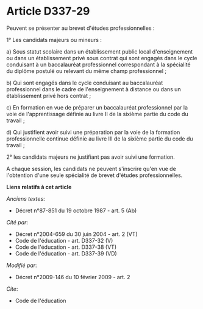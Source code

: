 # Article D337-29

Peuvent se présenter au brevet d'études professionnelles : 

1° Les candidats majeurs ou mineurs : 

a) Sous statut scolaire dans un établissement public local d'enseignement ou dans un établissement privé sous contrat qui
sont engagés dans le cycle conduisant à un baccalauréat professionnel correspondant à la spécialité du diplôme postulé ou
relevant du même champ professionnel ; 

b) Qui sont engagés dans le cycle conduisant au baccalauréat professionnel dans le cadre de l'enseignement à distance ou dans
un établissement privé hors contrat ; 

c) En formation en vue de préparer un baccalauréat professionnel par la voie de l'apprentissage définie au livre II de la
sixième partie du code du travail ; 

d) Qui justifient avoir suivi une préparation par la voie de la formation professionnelle continue définie au livre III de la
sixième partie du code du travail ; 

2° les candidats majeurs ne justifiant pas avoir suivi une formation. 

A chaque session, les candidats ne peuvent s'inscrire qu'en vue de l'obtention d'une seule spécialité de brevet d'études
professionnelles.

**Liens relatifs à cet article**

_Anciens textes_:

  - Décret n°87-851 du 19 octobre 1987 - art. 5 (Ab)

_Cité par_:

  - Décret n°2004-659 du 30 juin 2004 - art. 2 (VT)
  - Code de l'éducation - art. D337-32 (V)
  - Code de l'éducation - art. D337-38 (VT)
  - Code de l'éducation - art. D337-39 (VD)

_Modifié par_:

  - Décret n°2009-146 du 10 février 2009 - art. 2

_Cite_:

  - Code de l'éducation
